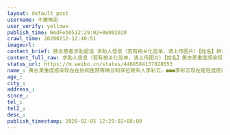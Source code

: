 ```yaml
---
layout: default_post
username: 不塵無染
user_verify: yellowv
publish_time: WedFeb0512:29:02+08002020
crawl_time: 20200212-12:40:51
imageurl: 
content_brief: 肺炎患者求助超话 求助人信息（若有相关化验单，请上传图片）【姓名】肺炎患者求助超话黄志勇  重度感染 现在在协和医院等确诊和床位  联系人李彩云， 189 7150 7772李彩云现在是轻度感染，老公黄志勇重度污染，现在高烧，呼吸困难，十分凶险，需要快快治疗。现在协和医院排队，前面有 ...全文
content_full_raw: 求助人信息（若有相关化验单，请上传图片）【姓名】黄志勇重度感染现在在协和医院等确诊和床位联系人:李彩云，●●●李彩云现在是轻度感染，老公黄志勇重度污染，现在高烧，呼吸困难，十分凶险，需要快快治疗。现在协和医院排队，前面有几十人，遥遥无期。不知道派到什么时候。前期在社区医院打针一个星期了，肺部已经全白，毛玻璃化了。女儿也轻度感染，，在家隔离。请帮帮他们。我今天早上收到朋友消息昨晚一直没有接到安排床位的电话。昨晚黄志勇已经吸氧，打针，等8点医生上班做核酸检查，但没有床位。他的情况非常不好，因为一直发烧已经4天没吃东西，70岁的人了，中风过2次，不知道能不能扛得住，请求能快快入院。麻烦您可否再联系一下相关人员吧！🙏【年龄】【所在城市】【所在小区、社区】【患病时间】【联系方式】【其他紧急联系人】【病情描述】
status_url: https://m.weibo.cn/status/4468584137028553
name_: 黄志勇重度感染现在在协和医院等确诊和床位联系人李彩云，●●●李彩云现在是轻度感染，老公黄志勇重度污染，现在高烧，呼吸困难，十分凶险，需要快快治疗。现在协和医院排队，前面有几十人，遥遥无期。不知道派到什么时候。前期在社区医院打针一个星期了，肺部已经全白，毛玻璃化了。女儿也轻度感染，，在家隔离。请帮帮他们。我今天早上收到朋友消息昨晚一直没有接到安排床位的电话。昨晚黄志勇已经吸氧，打针，等8点医生上班做核酸检查，但没有床位。他的情况非常不好，因为一直发烧已经4天没吃东西，70岁的人了，中风过2次，不知道能不能扛得住，请求能快快入院。麻烦您可否再联系一下相关人员吧！🙏
age_: 
city_: 
address_: 
since_: 
tel_: 
tel2_: 
desc_: 
publish_timestamp: 2020-02-05 12:29:02+08:00
---
```

